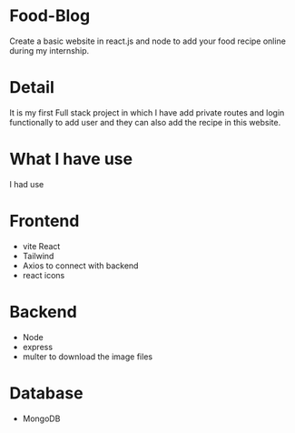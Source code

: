 # Food-Blog
Create a basic website in react.js and node to add your food recipe online during my internship.

# Detail
It is my first Full stack project in which I have add private routes and login functionally to add user and they can also add the recipe in this website.

# What I have use
I had use 

# Frontend
- vite React
- Tailwind
- Axios to connect with backend
- react icons
  
# Backend
- Node
- express
- multer to download the image files
  
# Database
- MongoDB
